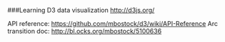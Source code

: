 ###Learning D3 data visualization
http://d3js.org/

API reference: https://github.com/mbostock/d3/wiki/API-Reference
Arc transition doc: http://bl.ocks.org/mbostock/5100636

